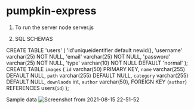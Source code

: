 # pumpkin-express

1) To run the server
node server.js 

2) SQL SCHEMAS

CREATE TABLE 'users' (
	'id'uniqueidentifier default newid(),
	'username' varchar(25) NOT NULL,
	'email' varchar(25) NOT NULL,
	'password' varchar(25) NOT NULL,
	'type' varchar(10) NOT NULL DEFAULT 'normal'
);
CREATE TABLE `images` (
  `id` varchar(50) PRIMARY KEY,
  `name` varchar(255) DEFAULT NULL,
  `path` varchar(255) DEFAULT NULL,
  `category` varchar(255) DEFAULT NULL,
  `downlaods` int, `author` varchar(50),
  FOREIGN KEY (`author`) REFERENCES users(`id`)
);

Sample data
![Screenshot from 2021-08-15 22-51-52](https://user-images.githubusercontent.com/48689666/129486888-de7ad867-2397-45c9-802f-ef8ce75c64db.png)
